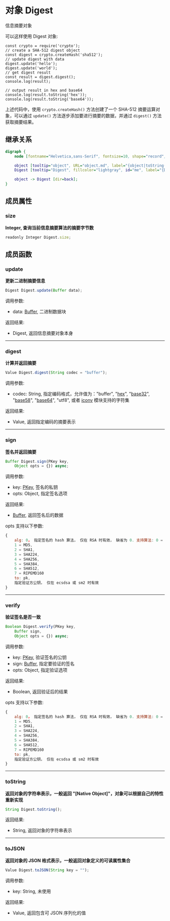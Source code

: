 # 对象 Digest
信息摘要对象

可以这样使用 Digest 对象:
```
const crypto = require('crypto');
// create a SHA-512 digest object
const digest = crypto.createHash('sha512');
// update digest with data
digest.update('hello');
digest.update('world');
// get digest result
const result = digest.digest();
console.log(result);

// output result in hex and base64
console.log(result.toString('hex'));
console.log(result.toString('base64'));
```
上述代码中，使用 `crypto.createHash()` 方法创建了一个 SHA-512 摘要运算对象，可以通过 `update()` 方法逐步添加要进行摘要的数据，并通过 `digest()` 方法获取摘要结果。

## 继承关系
```dot
digraph {
    node [fontname="Helvetica,sans-Serif", fontsize=10, shape="record", style="filled", fillcolor="white"];

    object [tooltip="object", URL="object.md", label="{object|toString()\ltoJSON()\l}"];
    Digest [tooltip="Digest", fillcolor="lightgray", id="me", label="{Digest|size\l|update()\ldigest()\lsign()\lverify()\l}"];

    object -> Digest [dir=back];
}
```

## 成员属性
        
### size
**Integer, 查询当前信息摘要算法的摘要字节数**

```JavaScript
readonly Integer Digest.size;
```

## 成员函数
        
### update
**更新二进制摘要信息**

```JavaScript
Digest Digest.update(Buffer data);
```

调用参数:
* data: [Buffer](Buffer.md), 二进制数据块

返回结果:
* Digest, 返回信息摘要对象本身

--------------------------
### digest
**计算并返回摘要**

```JavaScript
Value Digest.digest(String codec = "buffer");
```

调用参数:
* codec: String, 指定编码格式，允许值为："buffer", "[hex](../../module/ifs/hex.md)", "[base32](../../module/ifs/base32.md)", "[base58](../../module/ifs/base58.md)", "[base64](../../module/ifs/base64.md)", "utf8", 或者 [iconv](../../module/ifs/iconv.md) 模块支持的字符集

返回结果:
* Value, 返回指定编码的摘要表示

--------------------------
### sign
**签名并返回摘要**

```JavaScript
Buffer Digest.sign(PKey key,
    Object opts = {}) async;
```

调用参数:
* key: [PKey](PKey.md), 签名的私钥
* opts: Object, 指定签名选项

返回结果:
* [Buffer](Buffer.md), 返回签名后的数据

opts 支持以下参数:

```JavaScript
{
    alg: 0， 指定签名的 hash 算法， 仅在 RSA 时有效， 缺省为 0. 支持算法: 0 = NONE,
    1 = MD5,
    2 = SHA1,
    3 = SHA224,
    4 = SHA256,
    5 = SHA384,
    6 = SHA512,
    7 = RIPEMD160
    to: pk,
    指定验证方公钥， 仅在 ecsdsa 或 sm2 时有效
}
```

--------------------------
### verify
**验证签名是否一致**

```JavaScript
Boolean Digest.verify(PKey key,
    Buffer sign,
    Object opts = {}) async;
```

调用参数:
* key: [PKey](PKey.md), 验证签名的公钥
* sign: [Buffer](Buffer.md), 指定要验证的签名
* opts: Object, 指定验证选项

返回结果:
* Boolean, 返回验证后的结果

opts 支持以下参数:

```JavaScript
{
    alg: 0， 指定签名的 hash 算法， 仅在 RSA 时有效， 缺省为 0. 支持算法: 0 = NONE,
    1 = MD5,
    2 = SHA1,
    3 = SHA224,
    4 = SHA256,
    5 = SHA384,
    6 = SHA512,
    7 = RIPEMD160
    to: pk,
    指定验证方公钥， 仅在 ecsdsa 或 sm2 时有效
}
```

--------------------------
### toString
**返回对象的字符串表示，一般返回 "[Native Object]"，对象可以根据自己的特性重新实现**

```JavaScript
String Digest.toString();
```

返回结果:
* String, 返回对象的字符串表示

--------------------------
### toJSON
**返回对象的 JSON 格式表示，一般返回对象定义的可读属性集合**

```JavaScript
Value Digest.toJSON(String key = "");
```

调用参数:
* key: String, 未使用

返回结果:
* Value, 返回包含可 JSON 序列化的值

